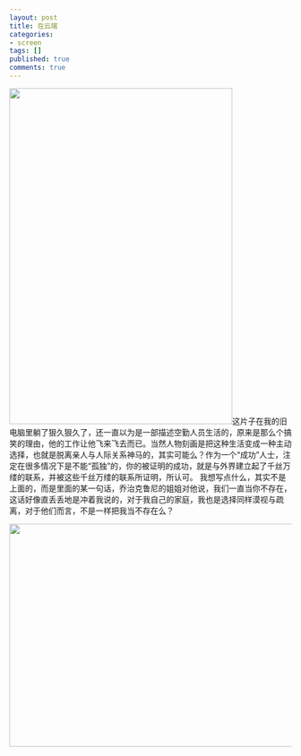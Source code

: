```yaml
---
layout: post
title: 在云端
categories:
- screen
tags: []
published: true
comments: true
---
```

<p><img class="alignnone" title="1" src="http://walkerwzy.info/img/movie/p509829982.jpg" alt="" width="398" height="600" />这片子在我的旧电脑里躺了狠久狠久了，还一直以为是一部描述空勤人员生活的，原来是那么个搞笑的理由，他的工作让他飞来飞去而已。当然人物刻画是把这种生活变成一种主动选择，也就是脱离亲人与人际关系神马的，其实可能么？作为一个“成功”人士，注定在很多情况下是不能“孤独”的，你的被证明的成功，就是与外界建立起了千丝万缕的联系，并被这些千丝万缕的联系所证明，所认可。 我想写点什么，其实不是上面的，而是里面的某一句话，乔治克鲁尼的姐姐对他说，我们一直当你不存在，这话好像直丢丢地是冲着我说的，对于我自己的家庭，我也是选择同样漠视与疏离，对于他们而言，不是一样把我当不存在么？</p>

<p><img class="alignnone" title="2" src="http://walkerwzy.info/img/movie/p509829234.jpg" alt="" width="600" height="398" /></p>
